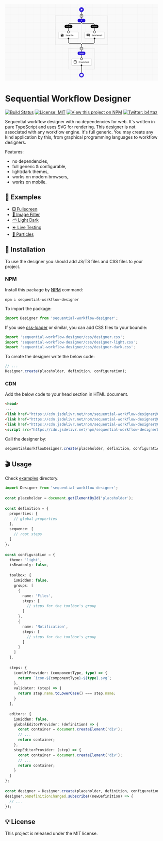 ![Sequential Workflow Designer](.github/cover.png)

# Sequential Workflow Designer

[![Build Status](https://app.travis-ci.com/b4rtaz/sequential-workflow-designer.svg?branch=main)](https://app.travis-ci.com/b4rtaz/sequential-workflow-designer) [![License: MIT](https://img.shields.io/github/license/mashape/apistatus.svg)](/LICENSE) [![View this project on NPM](https://img.shields.io/npm/v/sequential-workflow-designer.svg)](https://npmjs.org/package/sequential-workflow-designer) [![Twitter: b4rtaz](https://img.shields.io/twitter/follow/b4rtaz.svg?style=social)](https://twitter.com/b4rtaz)

Sequential workflow designer with no dependencies for web. It's written in pure TypeScript and uses SVG for rendering. This designer is not associated with any workflow engine. It's full generic. You may create any kind application by this, from graphical programming languages to workflow designers.

Features:

* no dependencies,
* full generic & configurable,
* light/dark themes,
* works on modern browsers,
* works on mobile.

## 👀 Examples

* [❎ Fullscreen](https://b4rtaz.github.io/sequential-workflow-designer/examples/fullscreen.html)
* [🌅 Image Filter](https://b4rtaz.github.io/sequential-workflow-designer/examples/image-filter.html)
* [⛅ Light Dark](https://b4rtaz.github.io/sequential-workflow-designer/examples/light-dark.html)
* [⏩ Live Testing](https://b4rtaz.github.io/sequential-workflow-designer/examples/live-testing.html)
* [🔴 Particles](https://b4rtaz.github.io/sequential-workflow-designer/examples/particles.html)

## 🚀 Installation

To use the designer you should add JS/TS files and CSS files to your project.

### NPM

Install this package by [NPM](https://www.npmjs.com/) command:

`npm i sequential-workflow-designer`

To import the package:

```ts
import Designer from 'sequential-workflow-designer';
```

If you use [css-loader](https://webpack.js.org/loaders/css-loader/) or similar, you can add CSS files to your boundle:

```ts
import 'sequential-workflow-designer/css/designer.css';
import 'sequential-workflow-designer/css/designer-light.css';
import 'sequential-workflow-designer/css/designer-dark.css';
```

To create the designer write the below code:

```ts
// ...
Designer.create(placeholder, definition, configuration);
```

### CDN

Add the below code to your head section in HTML document.

```html
<head>
...
<link href="https://cdn.jsdelivr.net/npm/sequential-workflow-designer@0.1.7/css/designer.css" rel="stylesheet">
<link href="https://cdn.jsdelivr.net/npm/sequential-workflow-designer@0.1.7/css/designer-light.css" rel="stylesheet">
<link href="https://cdn.jsdelivr.net/npm/sequential-workflow-designer@0.1.7/css/designer-dark.css" rel="stylesheet">
<script src="https://cdn.jsdelivr.net/npm/sequential-workflow-designer@0.1.7/lib/designer.js"></script>
```

Call the designer by:

```js
sequentialWorkflowDesigner.create(placeholder, definition, configuration);
```

## 🎬 Usage

Check [examples](/examples) directory.

```ts
import Designer from 'sequential-workflow-designer';

const placeholder = document.getElementById('placeholder');

const definition = {
  properties: {
    // global properties
  },
  sequence: [
    // root steps
  ]
};

const configuration = {
  theme: 'light',
  isReadonly: false,

  toolbox: {
    isHidden: false,
    groups: [
      {
        name: 'Files',
        steps: [
          // steps for the toolbox's group
        ]
      },
      {
        name: 'Notification',
        steps: [
          // steps for the toolbox's group
        ]
      }
    ]
  },

  steps: {
    iconUrlProvider: (componentType, type) => {
      return `icon-${componentType}-${type}.svg`;
    },
    validator: (step) => {
      return step.name.toLowerCase() === step.name;
    }
  },

  editors: {
    isHidden: false,
    globalEditorProvider: (definition) => {
      const container = document.createElement('div');
      // ...
      return container;
    },
    stepEditorProvider: (step) => {
      const container = document.createElement('div');
      // ...
      return container;
    }
  }
};

const designer = Designer.create(placeholder, definition, configuration);
designer.onDefinitionChanged.subscribe((newDefinition) => {
  // ...
});
```

## 💡 License

This project is released under the MIT license.
